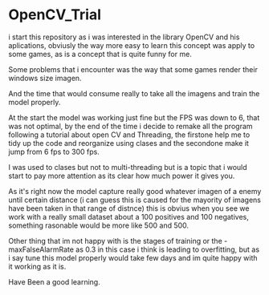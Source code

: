# OpenCV_Trial

i start this repository as i was interested in the library OpenCV and his aplications, obviusly the way more easy to learn this concept was apply to some games, as is a concept that is quite funny for me.

Some problems that i encounter was the way that some games render their windows size imagen.

And the time that would consume really to take all the imagens and train the model properly.

At the start the model was working just fine but the FPS was down to 6, that was not optimal, by the end of the time i decide to remake all the program following a tutorial about open CV and Threading, the firstone help me to tidy up the code and reorganize using clases and the secondone make it jump from 6 fps to 300 fps.

I was used to clases but not to multi-threading but is a topic that i would start to pay more attention as its clear how much power it gives you.

As it's right now the model capture really good whatever imagen of a enemy until certain distance (i can guess this is caused for the mayority of imagens have been taken in that range of distnce) this is obvius when you see we work with a really small dataset about a 100 positives and 100 negatives, something rasonable would be more like 500 and 500.

Other thing that im not happy with is the stages of training or the -maxFalseAlarmRate as 0.3 in this case i think is leading to overfitting, but as i say tune this model properly would take few days and im quite happy with it working as it is. 

Have Been a good learning.


